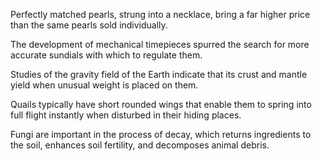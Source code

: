 Perfectly matched pearls, strung into a necklace, bring a far higher price than the same pearls sold individually.

The development of mechanical timepieces spurred the search for more accurate sundials with which to regulate them.

Studies of the gravity field of the Earth indicate that its crust and mantle yield when unusual weight is placed on them.

Quails typically have short rounded wings that enable them to spring into full flight instantly when disturbed in their hiding places.

Fungi are important in the process of decay, which returns ingredients to the soil, enhances soil fertility, and decomposes animal debris.
